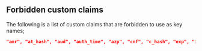 ## Forbidden custom claims

The following is a list of custom claims that are forbidden to use as key names;
```json
"amr", "at_hash", "aud", "auth_time", "azp", "cnf", "c_hash", "exp", "iat","iss", "jti", "nbf", "nonce", "sub", "firebase"
```